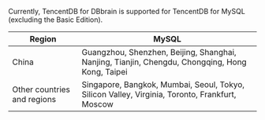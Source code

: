 Currently, TencentDB for DBbrain is supported for TencentDB for MySQL (excluding the Basic Edition).


| Region | MySQL |
| ---------------- | ------------------------------- |
| China | Guangzhou, Shenzhen, Beijing, Shanghai, Nanjing, Tianjin, Chengdu, Chongqing, Hong Kong, Taipei |
| Other countries and regions | Singapore, Bangkok, Mumbai, Seoul, Tokyo, Silicon Valley, Virginia, Toronto, Frankfurt, Moscow |

